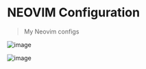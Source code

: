 # NEOVIM Configuration
> My Neovim configs

![image](https://user-images.githubusercontent.com/16429579/174600590-04af044b-95f8-4a49-9afa-9c00e2873edc.png)

![image](https://user-images.githubusercontent.com/16429579/174600724-2fbb3696-189d-4a9c-8a03-d7f3bb5d8939.png)

